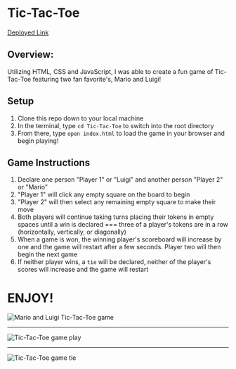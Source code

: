 
# Tic-Tac-Toe
<a href="https://tic-tac-toe-nu-plum.vercel.app/"> Deployed Link </a>

## Overview:

Utilizing HTML, CSS and JavaScript, I was able to create a fun game of Tic-Tac-Toe featuring two fan favorite's, Mario and Luigi!

## Setup

1. Clone this repo down to your local machine
2. In the terminal, type `cd Tic-Tac-Toe` to switch into the root directory
3. From there, type `open index.html` to load the game in your browser and begin playing!

## Game Instructions

1. Declare one person "Player 1" or "Luigi" and another person "Player 2" or "Mario"
2. "Player 1" will click any empty square on the board to begin
3. "Player 2" will then select any remaining empty square to make their move
4. Both players will continue taking turns placing their tokens in empty spaces until a win is declared === three of a player's tokens are in a row (horizontally, vertically, or diagonally)
5. When a game is won, the winning player's scoreboard will increase by one and the game will restart after a few seconds. Player two will then begin the next game
6. If neither player wins, a `tie` will be declared, neither of the player's scores will increase and the game will restart

# ENJOY!

![Mario and Luigi Tic-Tac-Toe game](./assets/game-main.png)


---------


![Tic-Tac-Toe game play](./assets/game-play.png)



---------


![Tic-Tac-Toe game tie](./assets/game-tie.png)
